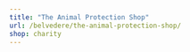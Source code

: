 ```yaml
---
title: "The Animal Protection Shop"
url: /belvedere/the-animal-protection-shop/
shop: charity
---
```

